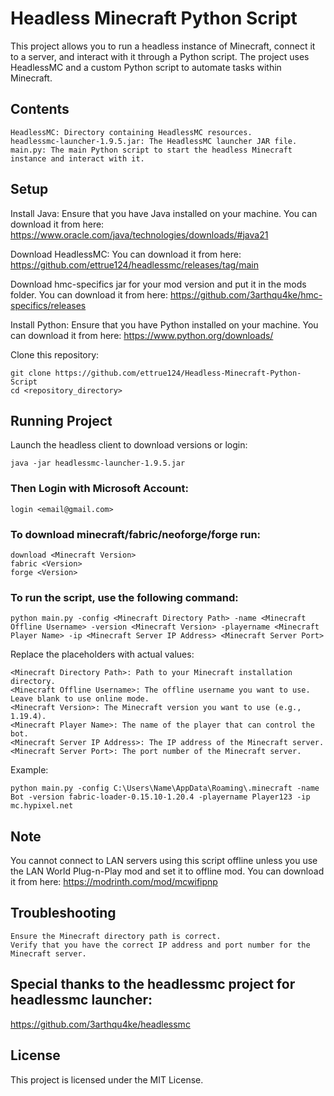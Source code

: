 # Headless Minecraft Python Script

This project allows you to run a headless instance of Minecraft, connect it to a server, and interact with it through a Python script. The project uses HeadlessMC and a custom Python script to automate tasks within Minecraft.

## Contents

    HeadlessMC: Directory containing HeadlessMC resources.
    headlessmc-launcher-1.9.5.jar: The HeadlessMC launcher JAR file.
    main.py: The main Python script to start the headless Minecraft instance and interact with it.

## Setup

Install Java: Ensure that you have Java installed on your machine. You can download it from here: https://www.oracle.com/java/technologies/downloads/#java21

Download HeadlessMC: You can download it from here: https://github.com/ettrue124/headlessmc/releases/tag/main

Download hmc-specifics jar for your mod version and put it in the mods folder. You can download it from here: https://github.com/3arthqu4ke/hmc-specifics/releases

Install Python: Ensure that you have Python installed on your machine. You can download it from here: https://www.python.org/downloads/

Clone this repository:

    git clone https://github.com/ettrue124/Headless-Minecraft-Python-Script
    cd <repository_directory>

## Running Project
Launch the headless client to download versions or login:

    java -jar headlessmc-launcher-1.9.5.jar
### Then Login with Microsoft Account:
    
    login <email@gmail.com>
### To download minecraft/fabric/neoforge/forge run:

    download <Minecraft Version>
    fabric <Version>
    forge <Version>
    
    
    
### To run the script, use the following command:

    python main.py -config <Minecraft Directory Path> -name <Minecraft Offline Username> -version <Minecraft Version> -playername <Minecraft Player Name> -ip <Minecraft Server IP Address> <Minecraft Server Port>

Replace the placeholders with actual values:

    <Minecraft Directory Path>: Path to your Minecraft installation directory.
    <Minecraft Offline Username>: The offline username you want to use. Leave blank to use online mode.
    <Minecraft Version>: The Minecraft version you want to use (e.g., 1.19.4).
    <Minecraft Player Name>: The name of the player that can control the bot.
    <Minecraft Server IP Address>: The IP address of the Minecraft server.
    <Minecraft Server Port>: The port number of the Minecraft server.

Example:

    python main.py -config C:\Users\Name\AppData\Roaming\.minecraft -name Bot -version fabric-loader-0.15.10-1.20.4 -playername Player123 -ip mc.hypixel.net
## Note

You cannot connect to LAN servers using this script offline unless you use the LAN World Plug-n-Play mod and set it to offline mod. You can download it from here: https://modrinth.com/mod/mcwifipnp
## Troubleshooting

    Ensure the Minecraft directory path is correct.
    Verify that you have the correct IP address and port number for the Minecraft server.
## Special thanks to the headlessmc project for headlessmc launcher:
https://github.com/3arthqu4ke/headlessmc
## License

This project is licensed under the MIT License.
